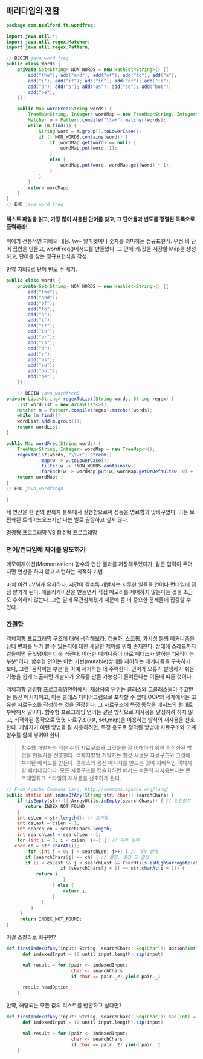 
## 패러다임의 전환

```java
package com.nealford.ft.wordfreq;

import java.util.*;
import java.util.regex.Matcher;
import java.util.regex.Pattern;

// BEGIN java_word_freq
public class Words {
    private Set<String> NON_WORDS = new HashSet<String>() {{
        add("the"); add("and");	add("of"); add("to"); add("a");
        add("i"); add("it"); add("in");	add("or"); add("is");
        add("d"); add("s"); add("as"); add("so"); add("but");
        add("be");
	}};

    public Map wordFreq(String words) {
        TreeMap<String, Integer> wordMap = new TreeMap<String, Integer>();
        Matcher m = Pattern.compile("\\w+").matcher(words);
        while (m.find()) {
            String word = m.group().toLowerCase();
            if (! NON_WORDS.contains(word)) {
                if (wordMap.get(word) == null) {
                    wordMap.put(word, 1);
                }
                else {
                    wordMap.put(word, wordMap.get(word) + 1);
                }
            }
        }
        return wordMap;
    }
}
// END java_word_freq
```
#### 텍스트 파일을 읽고, 가장 많이 사용된 단어를 찾고, 그 단어들과 빈도를 정렬된 목록으로 출력하라!

위에가 전통적인 자바의 내용.
\\w+ 알파벳이나 숫자를 의미하는 정규표현식.
우선 비 단어 집합을 만들고, wordFreq()메서드를 만들었다. 그 안에 키/값을 저장할 Map을 생성하고, 단어를 찾는 정규표현식을 작성.

만약 자바8로 단어 빈도 수 세기.

```java
public class Words {
    private Set<String> NON_WORDS = new HashSet<String>() {{
        add("the");
        add("and");
        add("of");
        add("to");
        add("a");
        add("i");
        add("it");
        add("in");
        add("or");
        add("is");
        add("d");
        add("s");
        add("as");
        add("so");
        add("but");
        add("be");
    }};

    // BEGIN java_wordfreq8
private List<String> regexToList(String words, String regex) {
    List wordList = new ArrayList<>();
    Matcher m = Pattern.compile(regex).matcher(words);
    while (m.find())
    wordList.add(m.group());
    return wordList;
}

public Map wordFreq(String words) {
    TreeMap<String, Integer> wordMap = new TreeMap<>();
    regexToList(words, "\\w+").stream()
            .map(w -> w.toLowerCase())
            .filter(w -> !NON_WORDS.contains(w))
            .forEach(w -> wordMap.put(w, wordMap.getOrDefault(w, 0) + 1));
    return wordMap;
}
// END java_wordfreq8

}

```

세 연산을 한 번의 반복자 블록에서 실행함으로써 성능을 명료함과 맞바꾸었다. 이는 보편화된 트레이드오프지만 나는 별로 권장하고 싶지 않다.


명령형 프로그래밍 VS 함수형 프로그래밍

### 언어/런타임에 제어를 양도하기
 메모이제이션(Memorization) 함수의 연산 결과를 저장해두었다가, 같은 입력이 주어지면 연산을 하지 않고 리턴하는 최적화 기법.

 마치 이건 JVM과 유사하다. 시간이 갈수록 개발자는 지루한 일들을 언어나 런타임에 점점 맡기게 된다. 애플리케이션을 만들면서 직접 메모리를 제어하지 않는다는 것을 조금도 후회하지 않는다. 그런 일에 무관심해졌기 때문에 좀 더 중요한 문제들에 집중할 수 있다.

### 간결함

 객체지향 프로그래밍 구조에 대해 생각해보라. 캡슐화, 스코핑, 가시성 등의 메커니즘은 상태 변화를 누가 볼 수 있는지에 대한 세밀한 제어를 위해 존재한다. 상태에 스레드까지 곁들이면 골칫덩이는 더욱 커진다. 이러한 메커니즘이 바로 페더스가 말하는 "움직이는 부분"이다. 함수형 언어는 이런 가변(mutable)상태를 제어하는 메커니즘을 구축하기 보다, 그런 '움직이는 부분'을 아예 제거하는 데 주력한다. 언어가 오류가 발생하기 쉬운 기능을 쉽게 노출하면 개발자가 오류를 만들 가능성이 줄어든다는 이론에 따른 것이다.

 객체지향 명령형 프로그래밍언어에서, 재상용의 단위는 클래스와 그클래스들이 주고받는 통신 메시지이고, 이는 클래스 다이어그램으로 포착할 수 있다.OOP의 세계에서는 고유한 자료구조를 작성하는 것을 권장한다. 그 자료구조에 특정 동작을 메서드의 형태로 부탁해서 말이다. 함수형 프로그래밍 언어는 같은 방식으로 재사용을 달성하려 하지 않고, 최적화된 동작으로 몃몃 자료구조(list, set,map)을 이용하는 방식의 재사용을 선호한다. 개발자가 이런 방법을 잘 사용하려면, 특정 용도로 정의된 방법에 자료구조와 고계함수를 함꼐 넣어야 한다.

 > 함수형 개발자는 적은 수의 자료구조와 그것들을 잘 이해하기 위한 최적화된 방법을 만들기를 선호한다. 객체지향형 개발자는 항상 새로운 자료구조와 그것에 부착된 메서드를 만든다. 클래스와 통신 메시지를 만드는 것이 지배적인 객체지향 패러다임이다. 모든 자료구조를 캡슐화하면 메서드 수준의 재사용보다는 큰 프래임워크 스타일의 재사용을 선호하게 된다.

 ```java
 // From Apache Commons Lang, http://commons.apache.org/lang/
 public static int indexOfAny(String str, char[] searchChars) {
     if (isEmpty(str) || ArrayUtils.isEmpty(searchChars)) { // 안전장치
     	return INDEX_NOT_FOUND;
     }
     int csLen = str.length(); // 초기화
     int csLast = csLen - 1;
     int searchLen = searchChars.length;
     int searchLast = searchLen - 1;
     for (int i = 0; i < csLen; i++) {	// 외부 반복
 	char ch = str.charAt(i);
         for (int j = 0; j < searchLen; j++) { // 내부 반복
 	    if (searchChars[j] == ch) { // 결정, 결정 또 결정
 		if (i < csLast && j < searchLast && CharUtils.isHighSurrogate(ch)) {
                     if (searchChars[j + 1] == str.charAt(i + 1)) {
 			return i;
                      }
                  } else {
                      return i;
                  }
              }
          }
      }
      return INDEX_NOT_FOUND;
 }
 ```

이걸 스칼라로 바꾸면?



```scala
def firstIndexOfAny(input: String, searchChars: Seq[Char]): Option[Int] = {
      def indexedInput = (0 until input.length).zip(input)

      val result = for (pair <- indexedInput;
                        char <- searchChars
                        if char == pair._2) yield pair._1

      result.headOption
    }
```



만약, 해당되는 모든 값의 리스트를 반환하고 싶다면?

```scala
def firstIndexOfAny(input: String, searchChars: Seq[Char]): Seq[Int] = {
      def indexedInput = (0 until input.length).zip(input)

      val result = for (pair <- indexedInput;
                        char <- searchChars
                        if char == pair._2) yield pair._1
    }
```

